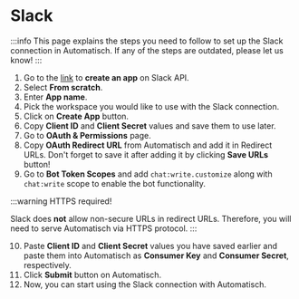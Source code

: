 # Slack

:::info
This page explains the steps you need to follow to set up the Slack connection in Automatisch. If any of the steps are outdated, please let us know!
:::

1. Go to the [link](https://api.slack.com/apps?new_app=1) to **create an app**
   on Slack API.
1. Select **From scratch**.
1. Enter **App name**.
1. Pick the workspace you would like to use with the Slack connection.
1. Click on **Create App** button.
1. Copy **Client ID** and **Client Secret** values and save them to use later.
1. Go to **OAuth & Permissions** page.
1. Copy **OAuth Redirect URL** from Automatisch and add it in Redirect URLs. Don't forget to save it after adding it by clicking **Save URLs** button!
1. Go to **Bot Token Scopes** and add `chat:write.customize` along with `chat:write` scope to enable the bot functionality.

:::warning HTTPS required!

Slack does **not** allow non-secure URLs in redirect URLs. Therefore, you will need to serve Automatisch via HTTPS protocol.
:::

10. Paste **Client ID** and **Client Secret** values you have saved earlier and paste them into Automatisch as **Consumer Key** and **Consumer Secret**, respectively.
1. Click **Submit** button on Automatisch.
1. Now, you can start using the Slack connection with Automatisch.
